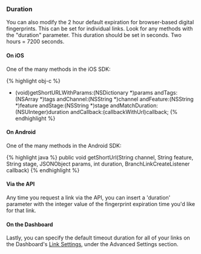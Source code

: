 
### Duration

You can also modify the 2 hour default expiration for browser-based digital fingerprints. This can be set for individual links. Look for any methods with the "duration" parameter. This duration should be set in seconds. Two hours = 7200 seconds.

#### On iOS

One of the many methods in the iOS SDK:

{% highlight obj-c %}
- (void)getShortURLWithParams:(NSDictionary *)params
                      andTags:(NSArray *)tags
                   andChannel:(NSString *)channel
                   andFeature:(NSString *)feature
                     andStage:(NSString *)stage
             andMatchDuration:(NSUInteger)duration
                  andCallback:(callbackWithUrl)callback;
{% endhighlight %}

#### On Android

One of the many methods in the Android SDK:

{% highlight java %}
public void getShortUrl(String channel, String feature, String stage, JSONObject params, int duration, BranchLinkCreateListener callback)
{% endhighlight %}

#### Via the API

Any time you request a link via the API, you can insert a 'duration' parameter with the integer value of the fingerprint expiration time you'd like for that link.

#### On the Dashboard

Lastly, you can specify the default timeout duration for all of your links on the Dashboard's [Link Settings](https://dashboard.branch.io/#/settings/link), under the Advanced Settings section.
